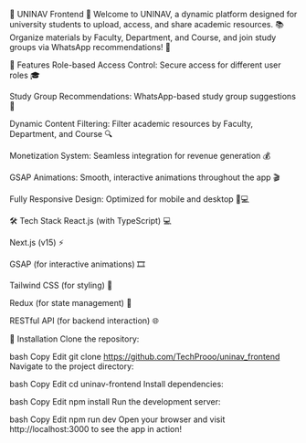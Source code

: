
🌟 UNINAV Frontend 🌟
Welcome to UNINAV, a dynamic platform designed for university students to upload, access, and share academic resources. 📚
Organize materials by Faculty, Department, and Course, and join study groups via WhatsApp recommendations! 🚀

🚀 Features
Role-based Access Control: Secure access for different user roles 🎓

Study Group Recommendations: WhatsApp-based study group suggestions 📱

Dynamic Content Filtering: Filter academic resources by Faculty, Department, and Course 🔍

Monetization System: Seamless integration for revenue generation 💰

GSAP Animations: Smooth, interactive animations throughout the app 🎬

Fully Responsive Design: Optimized for mobile and desktop 📱💻

🛠️ Tech Stack
React.js (with TypeScript) 💻

Next.js (v15) ⚡

GSAP (for interactive animations) 🎞️

Tailwind CSS (for styling) 🌈

Redux (for state management) 🔄

RESTful API (for backend interaction) 🌐

🔧 Installation
Clone the repository:

bash
Copy
Edit
git clone https://github.com/TechProoo/uninav_frontend
Navigate to the project directory:

bash
Copy
Edit
cd uninav-frontend
Install dependencies:

bash
Copy
Edit
npm install
Run the development server:

bash
Copy
Edit
npm run dev
Open your browser and visit http://localhost:3000 to see the app in action!
